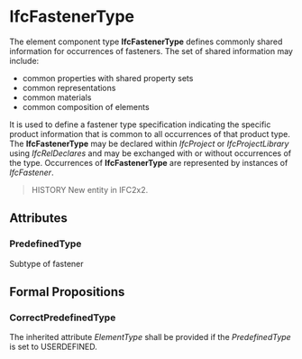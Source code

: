 # IfcFastenerType

The element component type **IfcFastenerType** defines commonly shared information for occurrences of fasteners. The set of shared information may include:

* common properties with shared property sets
* common representations
* common materials
* common composition of elements
<!-- end of definition -->
It is used to define a fastener type specification indicating the specific product information that is common to all occurrences of that product type. The **IfcFastenerType** may be declared within _IfcProject_ or _IfcProjectLibrary_ using _IfcRelDeclares_ and may be exchanged with or without occurrences of the type. Occurrences of **IfcFastenerType** are represented by instances of _IfcFastener_.

> HISTORY  New entity in IFC2x2.

## Attributes

### PredefinedType
Subtype of fastener

## Formal Propositions

### CorrectPredefinedType
The inherited attribute _ElementType_ shall be provided if the _PredefinedType_ is set to USERDEFINED.
